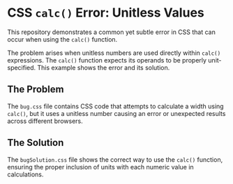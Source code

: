 # CSS `calc()` Error: Unitless Values

This repository demonstrates a common yet subtle error in CSS that can occur when using the `calc()` function.

The problem arises when unitless numbers are used directly within `calc()` expressions. The `calc()` function expects its operands to be properly unit-specified. This example shows the error and its solution.

## The Problem

The `bug.css` file contains CSS code that attempts to calculate a width using `calc()`, but it uses a unitless number causing an error or unexpected results across different browsers.

## The Solution

The `bugSolution.css` file shows the correct way to use the `calc()` function, ensuring the proper inclusion of units with each numeric value in calculations.